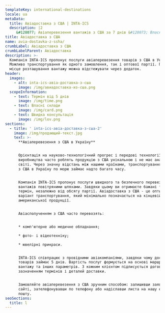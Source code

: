 ```yaml
---
templateKey: international-destinations
locale: ua
metaData:
  title: Авіадоставка з США | INTA-ICS
  description: |2
     &#128077; Авіаперевезення вантажів з США за 7 днів &#128073; Власні склади і офіси в Америці &#9992; Авіадоставка вантажів "під ключ" &#9989; Вигідна ціна на транспортування вантажу в Україну &#9989;
title: Авіадоставка з США
name: avia-dostavka-z-ssha/
crumbLabel: Авіадоставка з США
crumbLabelParent: Авіадоставка
description: >-
  Компанія INTA-ICS пропонує послуги авіаперевезення товарів з США в Україну.
  Можливо транспортування як одного замовлення, так і оптової партії. Поточне
  місце розташування вантажу можна відстежувати через додаток.
header:
  images:
    - alt: inta-ics-авіа-доставка-з-сша
      image: /img/авиадоставка-из-сша.png
  scopeInformation:
    - text: Термін від 5 днів
      image: /img/time.png
    - text: Власні склади
      image: /img/card.png
    - text: Швидка консультація
      image: /img/lov.png
sections:
  - title: ' inta-ics-авіа-доставка-з-сша-2'
    image: /img/продающий-текст.jpg
    text: >-
      **Авіаперевезення з США в Україну**


      Орієнтація на науково-технологічний прогрес і передові технології
      виробництва часто роблять продукцію з США унікальною і не має аналогів в
      світі. Через значну відстань між нашими країнами, транспортування вантажів
      з США в Україну по морю займає надто багато часу. 


      Компанія INTA-ICS пропонує послуги швидкого та безпечного перевезення
      вантажів повітряними шляхами. Завдяки цьому ви отримаєте бажані товари в
      термін, незалежно від обсягу партії. Авіадоставка з США - це оптимальний
      варіант транспортування, який мінімально позначається на кінцевій вартості
      американської продукції.


      Авіасполученням з США часто перевозять:


      * комп'ютерне або медичне обладнання;

      * фото- і відеотехніку;

      * ювелірні прикраси.


      INTA-ICS співпрацює з провідними авіакомпаніями, завдяки чому доставка
      товарів займає 5 днів. Вартість послуг формується на основі маршруту, ваги
      вантажу та інших параметрів. З кожним клієнтом підписується договір із
      зазначенням термінів і деталей доставки.


      Замовляйте авіаперевезення з США зручним способом: залишивши заявку на
      сайті, зателефонувавши по телефону або надіславши листа на нашу електронну
      пошту.
seoSections:
  title: l
---
```

